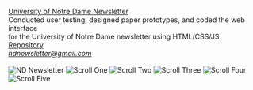 [University of Notre Dame Newsletter](https://ndnewsletter.github.io)<br>
Conducted user testing, designed paper prototypes, and coded the web interface<br>
for the University of Notre Dame newsletter using HTML/CSS/JS.<br>
[Repository](https://github.com/ndnewsletter/ndnewsletter.github.io)<br>
<i>ndnewsletter@gmail.com</i><br>
<br>
![ND Newsletter](https://i.imgur.com/3ccAvAT.jpg)
![Scroll One](https://i.imgur.com/2AGXYSk.jpg)
![Scroll Two](https://i.imgur.com/hf4jOl2.jpg)
![Scroll Three](https://i.imgur.com/dFxxWZm.jpg)
![Scroll Four](https://i.imgur.com/XLp5teq.jpg)
![Scroll Five](https://i.imgur.com/pQREwhu.jpg)
